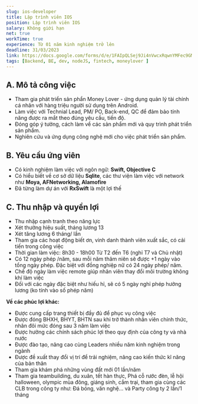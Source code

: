 ```yaml
---
slug: ios-developer
title: Lập trình viên IOS
position: Lập trình viên IOS
salary: Không giới hạn
net: true
workTime: true
experience: Từ 01 năm kinh nghiệm trở lên
deadline: 31/03/2023
link: https://docs.google.com/forms/d/e/1FAIpQLSej9Ji4nVwcxRqwnYMFec9GMv3uYOpMD2vaskgfbVI4z3UjAA/viewform?usp=pp_url&entry.118037241=L%E1%BA%ADp+tr%C3%ACnh+vi%C3%AAn+IOS
tags: [Backend, BE, dev, nodeJS, fintech, moneylover ]
---
```


## A. Mô tả công việc
- Tham gia phát triển sản phẩn Money Lover - ứng dụng quản lý tài chính cá nhân với hàng triệu người sử dụng trên Android.
- Làm việc với Technial Lead, PM/ PO, Back-end, QC để đảm bảo tính năng được ra mắt theo đúng yêu cầu, tiến độ.
- Đóng góp ý tưởng, cách làm về các sản phẩm mới và quy trình phát triển sản phẩm.
- Nghiên cứu và ứng dụng công nghệ mới cho việc phát triển sản phẩm.

## B. Yêu cầu ứng viên
- Có kinh nghiệm làm việc với ngôn ngữ: **Swift, Objective C**
- Có hiểu biết về cơ sở dữ liệu **Sqlite**, các thư viện làm việc với network như **Moya, AFNetworking, Alamofire**
- Đã từng làm dự án với **RxSwift** là một lợi thế

## C. Thu nhập và quyền lợi
- Thu nhập cạnh tranh theo năng lực
- Xét thưởng hiệu suất, tháng lương 13
- Xét tăng lương 6 tháng/ lần
- Tham gia các hoạt động biết ơn, vinh danh thành viên xuất sắc, có cải tiến trong công việc
- Thời gian làm việc: 8h30 - 18h00 Từ T2 đến T6 (nghỉ T7 và Chủ nhật)
- Có 12 ngày phép /năm, sau mỗi năm thâm niên sẽ được +1 ngày vào tổng ngày phép. Đặc biệt với đồng nghiệp nữ có 24 ngày phép/ năm.
- Chế độ ngày làm việc remote giúp nhân viên thay đổi môi trường không khí làm việc
- Đối với các ngày đặc biệt như hiếu hỉ, sẽ có 5 ngày nghỉ phép hưởng lương (ko tính vào số phép năm)

**Về các phúc lợi khác:**

- Được cung cấp trang thiết bị đầy đủ để phục vụ công việc
- Được đóng BHXH, BHYT, BHTN sau khi trở thành nhân viên chính thức, nhân đôi mức đóng sau 3 năm làm việc
- Được hưởng các chính sách phúc lợi theo quy định của công ty và nhà nước
- Được đào tạo, nâng cao cùng Leaders nhiều năm kinh nghiệm trong ngành
- Được đề xuất thay đổi vị trí để trải nghiệm, nâng cao kiến thức kĩ năng của bản thân
- Tham gia khám phá những vùng đất mới 01 lần/năm
- Tham gia teambuilding, du xuân, tết hàn thực, Phá cỗ rước đèn, lễ hội halloween, olympic mùa đông, giáng sinh, cắm trại, tham gia cùng các CLB trong công ty như: Đá bóng, văn nghệ… và Party công ty 2 lần/1 tháng


